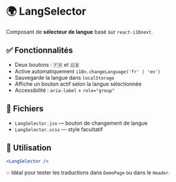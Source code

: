 # 🌍 LangSelector

Composant de **sélecteur de langue** basé sur `react-i18next`.

## ✅ Fonctionnalités

- Deux boutons : 🇫🇷 et 🇬🇧
- Active automatiquement `i18n.changeLanguage('fr' | 'en')`
- Sauvegarde la langue dans `localStorage`
- Affiche un bouton actif selon la langue sélectionnée
- Accessibilité : `aria-label` + `role="group"`

## 📁 Fichiers

- `LangSelector.jsx` — bouton de changement de langue
- `LangSelector.scss` — style facultatif

## 🔁 Utilisation

```jsx
<LangSelector />
```

💡 Idéal pour tester les traductions dans `DemoPage` ou dans le `Header`.